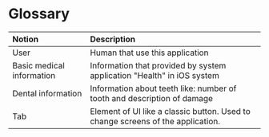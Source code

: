 # Glossary<br>

Notion| Description
| :-- | :--
User | Human that use this application
Basic medical information | Information that provided by system application "Health" in iOS system
Dental information | Information about teeth like: number of tooth and description of damage
Tab | Element of UI like a classic button. Used to change screens of the application.



